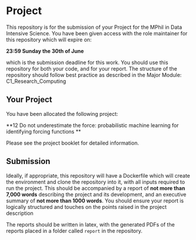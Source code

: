 # Project

This repository is for the submission of your Project for the MPhil in Data Intensive Science. You have been given access with the role maintainer for this repository which will expire on:

**23:59 Sunday the 30th of June**

which is the submission deadline for this work. You should use this repository for both your code, and for your report. The structure of the repository should follow best practice as described in the Major Module: C1_Research_Computing

## Your Project

You have been allocated the following project:

**12 Do not underestimate the force: probabilistic machine learning for identifying forcing functions
**

Please see the project booklet for detailed information.

## Submission
Ideally, if appropriate, this repository will have a Dockerfile which will create the environment and clone the repository into it, with all inputs required to run the project. This should be accompanied by a report of **not more than 7,000 words** describing the project and its development, and an executive summary of **not more than 1000 words**. You should ensure your report is logically structured and touches on the points raised in the project description

The reports should be written in latex, with the generated PDFs of the reports placed in a folder called `report` in the repository.